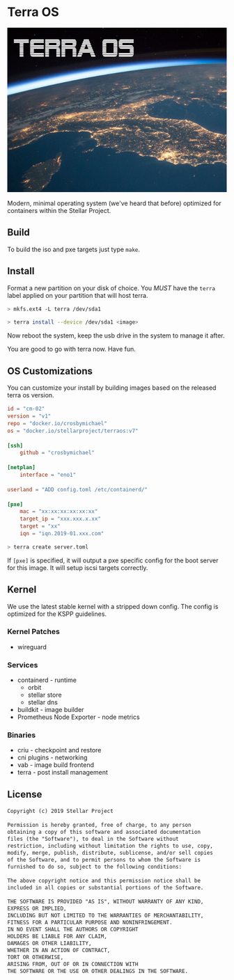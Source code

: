 # Terra OS

![terra](iso/splash.png)

Modern, minimal operating system (we've heard that before) optimized for containers within the Stellar Project.

## Build

To build the iso and pxe targets just type `make`.

## Install

Format a new partition on your disk of choice.
You *MUST* have the `terra` label applied on your partition that will host terra.

```bash
> mkfs.ext4 -L terra /dev/sda1
```

```bash
> terra install --device /dev/sda1 <image>
```

Now reboot the system, keep the usb drive in the system to manage it after.

You are good to go with terra now.  Have fun.

## OS Customizations

You can customize your install by building images based on the released terra os version.

```toml
id = "cm-02"
version = "v1"
repo = "docker.io/crosbymichael"
os = "docker.io/stellarproject/terraos:v7"

[ssh]
	github = "crosbymichael"

[netplan]
	interface = "eno1"

userland = "ADD config.toml /etc/containerd/"

[pxe]
	mac = "xx:xx:xx:xx:xx:xx"
	target_ip = "xxx.xxx.x.xx"
	target = "xx"
	iqn = "iqn.2019-01.xxx.com"
```

```bash
> terra create server.toml
```

If `[pxe]` is specified, it will output a pxe specific config for the boot server for this image.
It will setup iscsi targets correctly.

## Kernel

We use the latest stable kernel with a stripped down config.
The config is optimized for the KSPP guidelines.

### Kernel Patches

* wireguard

### Services

* containerd - runtime
	* orbit
	* stellar store
	* stellar dns
* buildkit - image builder
* Prometheus Node Exporter - node metrics

### Binaries

* criu - checkpoint and restore
* cni plugins - networking
* vab - image build frontend
* terra - post install management

## License

```
Copyright (c) 2019 Stellar Project

Permission is hereby granted, free of charge, to any person
obtaining a copy of this software and associated documentation
files (the "Software"), to deal in the Software without
restriction, including without limitation the rights to use, copy,
modify, merge, publish, distribute, sublicense, and/or sell copies
of the Software, and to permit persons to whom the Software is
furnished to do so, subject to the following conditions:

The above copyright notice and this permission notice shall be
included in all copies or substantial portions of the Software.

THE SOFTWARE IS PROVIDED "AS IS", WITHOUT WARRANTY OF ANY KIND,
EXPRESS OR IMPLIED,
INCLUDING BUT NOT LIMITED TO THE WARRANTIES OF MERCHANTABILITY,
FITNESS FOR A PARTICULAR PURPOSE AND NONINFRINGEMENT.
IN NO EVENT SHALL THE AUTHORS OR COPYRIGHT
HOLDERS BE LIABLE FOR ANY CLAIM,
DAMAGES OR OTHER LIABILITY,
WHETHER IN AN ACTION OF CONTRACT,
TORT OR OTHERWISE,
ARISING FROM, OUT OF OR IN CONNECTION WITH
THE SOFTWARE OR THE USE OR OTHER DEALINGS IN THE SOFTWARE.
```
